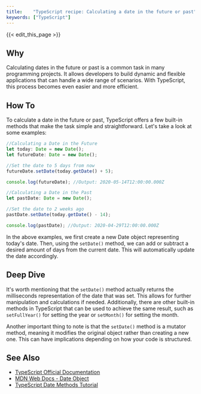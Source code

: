 ```yaml
---
title:    "TypeScript recipe: Calculating a date in the future or past"
keywords: ["TypeScript"]
---
```


{{< edit_this_page >}}

## Why
Calculating dates in the future or past is a common task in many programming projects. It allows developers to build dynamic and flexible applications that can handle a wide range of scenarios. With TypeScript, this process becomes even easier and more efficient.

## How To 
To calculate a date in the future or past, TypeScript offers a few built-in methods that make the task simple and straightforward. Let's take a look at some examples:

```TypeScript
//Calculating a Date in the Future
let today: Date = new Date();
let futureDate: Date = new Date();

//Set the date to 5 days from now
futureDate.setDate(today.getDate() + 5);

console.log(futureDate); //Output: 2020-05-14T12:00:00.000Z

//Calculating a Date in the Past
let pastDate: Date = new Date();

//Set the date to 2 weeks ago
pastDate.setDate(today.getDate() - 14);

console.log(pastDate); //Output: 2020-04-29T12:00:00.000Z
```

In the above examples, we first create a new Date object representing today's date. Then, using the `setDate()` method, we can add or subtract a desired amount of days from the current date. This will automatically update the date accordingly. 

## Deep Dive
It's worth mentioning that the `setDate()` method actually returns the milliseconds representation of the date that was set. This allows for further manipulation and calculations if needed. Additionally, there are other built-in methods in TypeScript that can be used to achieve the same result, such as `setFullYear()` for setting the year or `setMonth()` for setting the month.

Another important thing to note is that the `setDate()` method is a mutator method, meaning it modifies the original object rather than creating a new one. This can have implications depending on how your code is structured.

## See Also
- [TypeScript Official Documentation](https://www.typescriptlang.org/docs/home.html)
- [MDN Web Docs - Date Object](https://developer.mozilla.org/en-US/docs/Web/JavaScript/Reference/Global_Objects/Date)
- [TypeScript Date Methods Tutorial](https://www.javascripttutorial.net/javascript-date-methods/)